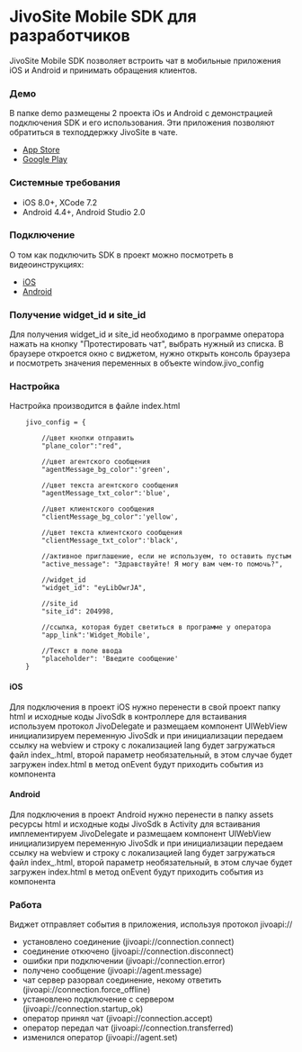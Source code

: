 # JivoSite Mobile SDK для разработчиков
JivoSite Mobile SDK позволяет встроить чат в мобильные приложения iOS и Android и принимать обращения клиентов.

### Демо
В папке demo размещены 2 проекта iOs и Android с демонстрацией подключения SDK и его использования.
Эти приложения позволяют обратиться в техподдержку JivoSite в чате.

 - [App Store][iossdkapp]
 - [Google Play][androidsdkapp]

 [iossdkapp]: <https://itunes.apple.com/ru/app/jivosite-sdk-dla-razrabotcikov/id1085180661?mt=8>
 [androidsdkapp]: <https://play.google.com/store/apps/details?id=com.jivosite.supportapp&hl=ru>


### Системные требования
- iOS 8.0+, XCode 7.2
- Android 4.4+, Android Studio 2.0

### Подключение
О том как подключить SDK в проект можно посмотреть в видеоинструкциях:
 - [iOS][iosmanual]
 - [Android][androidmanual]

 [iosmanual]: <https://www.youtube.com/watch?v=2M5BqDubp7g>
 [androidmanual]: <https://www.youtube.com/watch?v=X5AEWG83G0g>


### Получение widget_id и site_id
Для получения widget_id и site_id необходимо в программе оператора нажать на кнопку "Протестировать чат", выбрать нужный из списка.
В браузере откроется окно с виджетом, нужно открыть консоль браузера и посмотреть значения переменных в объекте window.jivo_config

### Настройка
Настройка производится в файле index.html

        jivo_config = {

            //цвет кнопки отправить
            "plane_color":"red",

            //цвет агентского сообщения
            "agentMessage_bg_color":'green',

            //цвет текста агентского сообщения
            "agentMessage_txt_color":'blue',

            //цвет клиентского сообщения
            "clientMessage_bg_color":'yellow',

            //цвет текста клиентского сообщения
            "clientMessage_txt_color":'black',

            //активное приглашение, если не используем, то оставить пустым
            "active_message": "Здравствуйте! Я могу вам чем-то помочь?",

            //widget_id
            "widget_id": "eyLibOwrJA",

            //site_id
            "site_id": 204998,

            //ссылка, которая будет светиться в программе у оператора
            "app_link":'Widget_Mobile',

            //Текст в поле ввода
            "placeholder": 'Введите сообщение'
        }

#### iOS
Для подключения в проект iOS нужно перенести в свой проект папку html и исходные коды JivoSdk в контроллере для встаивания используем протокол JivoDelegate и размещаем компонент UIWebView инициализируем переменную JivoSdk и при инициализации передаем ссылку на webview и строку с локализацией lang будет загружаться файл index_<lang>.html, второй параметр необязательный, в этом случае будет загружен index.html в метод onEvent будут приходить события из компонента

#### Android
Для подключения в проект Android нужно перенести в папку assets ресурсы html и исходные коды JivoSdk в Activity для встаивания имплементируем JivoDelegate и размещаем компонент UIWebView инициализируем переменную JivoSdk и при инициализации передаем ссылку на webview и строку с локализацией lang будет загружаться файл index_<lang>.html, второй параметр необязательный, в этом случае будет загружен index.html в метод onEvent будут приходить события из компонента

### Работа
Виджет отправляет события в приложения, используя протокол jivoapi://

- установлено соединение (jivoapi://connection.connect)
- соединение откючено (jivoapi://connection.disconnect)
- ошибки при подключении (jivoapi://connection.error)
- получено сообщение (jivoapi://agent.message)
- чат сервер разорвал соединение, некому ответить (jivoapi://connection.force_offline)
- установлено подключение с сервером (jivoapi://connection.startup_ok)
- оператор принял чат (jivoapi://connection.accept)
- оператор передал чат (jivoapi://connection.transferred)
- изменился оператор (jivoapi://agent.set)

